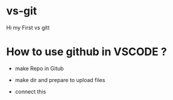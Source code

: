 # vs-git
Hi my First vs gitt 


# How to use github in VSCODE ?

- make Repo in Gitub

- make dir and prepare to upload files

- connect this 

